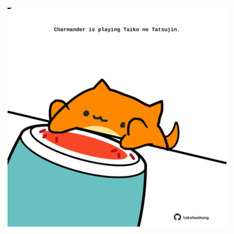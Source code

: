 <!-- built at 13/08/2024, 23:00:49 UTC -->
<p align="center">
  <img width="500" height="500" src="./ReadmeImage.svg">
</p>
